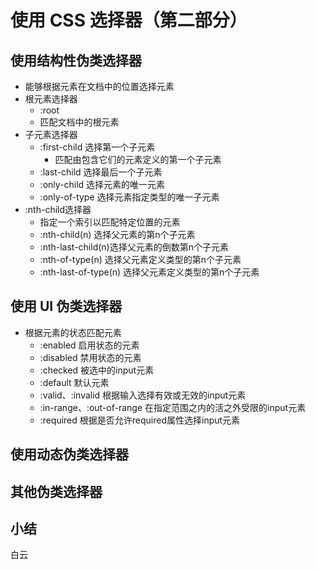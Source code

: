 # 使用 CSS 选择器（第二部分）

## 使用结构性伪类选择器
- 能够根据元素在文档中的位置选择元素
- 根元素选择器
    - :root 
    - 匹配文档中的根元素
- 子元素选择器
    - :first-child 选择第一个子元素
        - 匹配由包含它们的元素定义的第一个子元素
    - :last-child 选择最后一个子元素
    - :only-child 选择元素的唯一元素
    - :only-of-type 选择元素指定类型的唯一子元素
- :nth-child选择器
    - 指定一个索引以匹配特定位置的元素
    - :nth-child(n) 选择父元素的第n个子元素
    - :nth-last-child(n)选择父元素的倒数第n个子元素
    - :nth-of-type(n) 选择父元素定义类型的第n个子元素
    - :nth-last-of-type(n) 选择父元素定义类型的第n个子元素

## 使用 UI 伪类选择器
- 根据元素的状态匹配元素
    - :enabled 启用状态的元素
    - :disabled 禁用状态的元素
    - :checked 被选中的input元素
    - :default 默认元素
    - :valid、:invalid  根据输入选择有效或无效的input元素
    - :in-range、:out-of-range 在指定范围之内的活之外受限的input元素
    - :required 根据是否允许required属性选择input元素

## 使用动态伪类选择器

## 其他伪类选择器

## 小结


白云